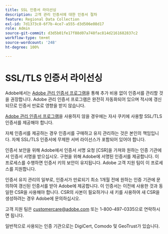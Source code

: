 ```yaml
---
title: SSL 인증서 라이선싱
description: 고객 관리 인증서에 대한 인증서 절차
feature: Regional Data Collection
exl-id: 7d1373c8-6f7b-4ce7-a555-d3d506e08d17
role: Admin
source-git-commit: d3d5b01fe17f88d07a748fac814d2161682837c2
workflow-type: tm+mt
source-wordcount: '248'
ht-degree: 100%

---
```


# SSL/TLS 인증서 라이선싱

Adobe에서는 [Adobe 관리 인증서 프로그램](https://experienceleague.adobe.com/docs/core-services/interface/ec-cookies/cookies-first-party.html?lang=ko-KR)을 통해 추가 비용 없이 인증서를 관리할 것을 권장합니다. Adobe 관리 인증서 프로그램은 완전히 자동화되어 있으며 적시에 갱신되므로 인증서 만료로 영향을 받지 않습니다.

[Adobe 관리 인증서 프로그램](https://experienceleague.adobe.com/docs/core-services/interface/ec-cookies/cookies-first-party.html?lang=ko-KR)을 사용하지 않을 경우에는 자사 쿠키에 사용할 SSL/TLS 인증서를 제공해야 합니다.

자체 인증서를 제공하는 경우 인증서를 구매하고 유지 관리하는 것은 본인의 책임입니다.  자체 SSL/TLS 인증서에 무제한 서버 라이선스가 포함되어 있어야 합니다.

인증서 보안을 위해 Adobe에서 인증서 서명 요청 [CSR]을 가져와 원하는 인증 기관에서 인증서 서명을 받으십시오.  구현을 위해 Adobe에 서명된 인증서를 제공합니다.  이 프로세스를 수행하면 인증서 키의 보안이 유지됩니다.  Adobe 고객 지원 팀이 이 프로세스를 지원합니다.

인증서 유지 관리의 일부로, 인증서가 만료되기 최소 1개월 전에 원하는 인증 기관에 문의하여 갱신된 인증서를 받아 Adobe에 제공합니다.  이 인증서는 이전에 사용한 것과 동일한 CSR을 사용해야 합니다.  CSR의 사본이 필요하거나 새 키를 사용하여 새 CSR을 생성하려는 경우 Adobe에 문의하십시오.

고객 지원 팀은 customercare@adobe.com 또는 1-800-497-0335으로 연락하시면 됩니다.

일반적으로 사용되는 인증 기관으로는 DigiCert, Comodo 및 GeoTrust가 있습니다.
